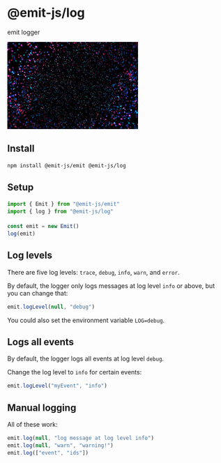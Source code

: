 # @emit-js/log

emit logger

![log](media/log.gif)

## Install

```bash
npm install @emit-js/emit @emit-js/log
```

## Setup

```js
import { Emit } from "@emit-js/emit"
import { log } from "@emit-js/log"

const emit = new Emit()
log(emit)
```

## Log levels

There are five log levels: `trace`, `debug`, `info`, `warn`, and `error`.

By default, the logger only logs messages at log level `info` or above, but you can change that:

```js
emit.logLevel(null, "debug")
```

You could also set the environment variable `LOG=debug`.

## Logs all events

By default, the logger logs all events at log level `debug`.

Change the log level to `info` for certain events:

```js
emit.logLevel("myEvent", "info")
```

## Manual logging

All of these work:

```js
emit.log(null, "log message at log level info")
emit.log(null, "warn", "warning!")
emit.log(["event", "ids"])
```
